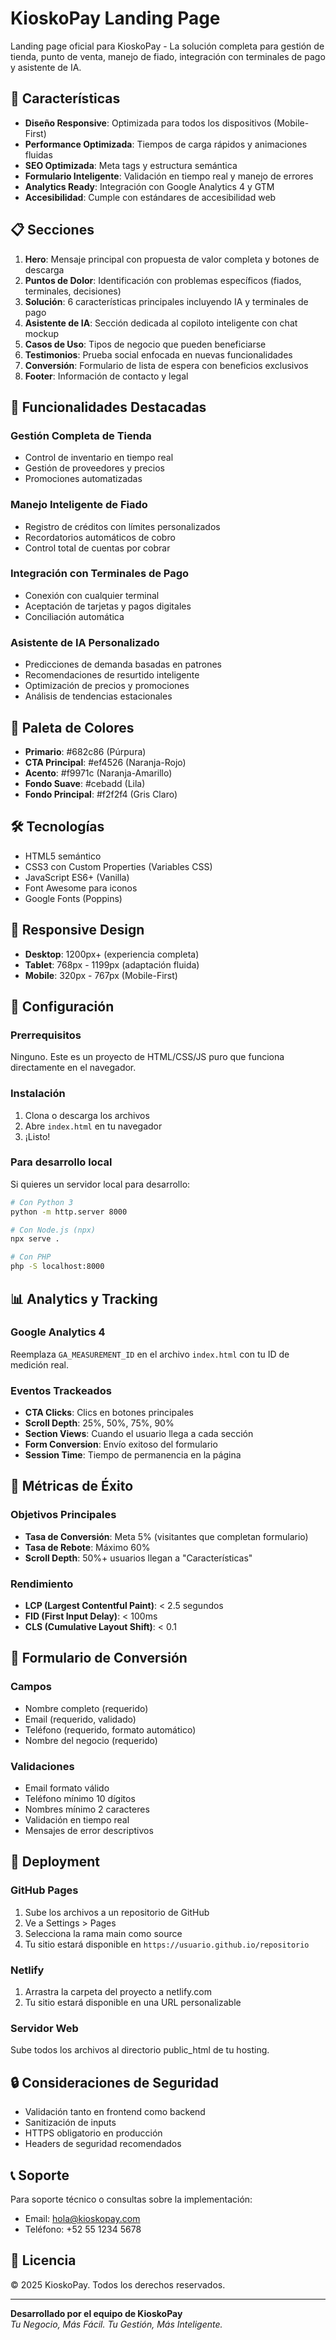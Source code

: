 # KioskoPay Landing Page

Landing page oficial para KioskoPay - La solución completa para gestión de tienda, punto de venta, manejo de fiado, integración con terminales de pago y asistente de IA.

## 🚀 Características

- **Diseño Responsive**: Optimizada para todos los dispositivos (Mobile-First)
- **Performance Optimizada**: Tiempos de carga rápidos y animaciones fluidas
- **SEO Optimizada**: Meta tags y estructura semántica
- **Formulario Inteligente**: Validación en tiempo real y manejo de errores
- **Analytics Ready**: Integración con Google Analytics 4 y GTM
- **Accesibilidad**: Cumple con estándares de accesibilidad web

## 📋 Secciones

1. **Hero**: Mensaje principal con propuesta de valor completa y botones de descarga
2. **Puntos de Dolor**: Identificación con problemas específicos (fiados, terminales, decisiones)
3. **Solución**: 6 características principales incluyendo IA y terminales de pago
4. **Asistente de IA**: Sección dedicada al copiloto inteligente con chat mockup
5. **Casos de Uso**: Tipos de negocio que pueden beneficiarse
6. **Testimonios**: Prueba social enfocada en nuevas funcionalidades
7. **Conversión**: Formulario de lista de espera con beneficios exclusivos
8. **Footer**: Información de contacto y legal

## 🤖 Funcionalidades Destacadas

### Gestión Completa de Tienda
- Control de inventario en tiempo real
- Gestión de proveedores y precios
- Promociones automatizadas

### Manejo Inteligente de Fiado
- Registro de créditos con límites personalizados
- Recordatorios automáticos de cobro
- Control total de cuentas por cobrar

### Integración con Terminales de Pago
- Conexión con cualquier terminal
- Aceptación de tarjetas y pagos digitales
- Conciliación automática

### Asistente de IA Personalizado
- Predicciones de demanda basadas en patrones
- Recomendaciones de resurtido inteligente
- Optimización de precios y promociones
- Análisis de tendencias estacionales

## 🎨 Paleta de Colores

- **Primario**: #682c86 (Púrpura)
- **CTA Principal**: #ef4526 (Naranja-Rojo)
- **Acento**: #f9971c (Naranja-Amarillo)
- **Fondo Suave**: #cebadd (Lila)
- **Fondo Principal**: #f2f2f4 (Gris Claro)

## 🛠️ Tecnologías

- HTML5 semántico
- CSS3 con Custom Properties (Variables CSS)
- JavaScript ES6+ (Vanilla)
- Font Awesome para iconos
- Google Fonts (Poppins)

## 📱 Responsive Design

- **Desktop**: 1200px+ (experiencia completa)
- **Tablet**: 768px - 1199px (adaptación fluida)
- **Mobile**: 320px - 767px (Mobile-First)

## 🔧 Configuración

### Prerrequisitos

Ninguno. Este es un proyecto de HTML/CSS/JS puro que funciona directamente en el navegador.

### Instalación

1. Clona o descarga los archivos
2. Abre `index.html` en tu navegador
3. ¡Listo!

### Para desarrollo local

Si quieres un servidor local para desarrollo:

```bash
# Con Python 3
python -m http.server 8000

# Con Node.js (npx)
npx serve .

# Con PHP
php -S localhost:8000
```

## 📊 Analytics y Tracking

### Google Analytics 4

Reemplaza `GA_MEASUREMENT_ID` en el archivo `index.html` con tu ID de medición real.

### Eventos Trackeados

- **CTA Clicks**: Clics en botones principales
- **Scroll Depth**: 25%, 50%, 75%, 90%
- **Section Views**: Cuando el usuario llega a cada sección
- **Form Conversion**: Envío exitoso del formulario
- **Session Time**: Tiempo de permanencia en la página

## 🎯 Métricas de Éxito

### Objetivos Principales
- **Tasa de Conversión**: Meta 5% (visitantes que completan formulario)
- **Tasa de Rebote**: Máximo 60%
- **Scroll Depth**: 50%+ usuarios llegan a "Características"

### Rendimiento
- **LCP (Largest Contentful Paint)**: < 2.5 segundos
- **FID (First Input Delay)**: < 100ms
- **CLS (Cumulative Layout Shift)**: < 0.1

## 📝 Formulario de Conversión

### Campos
- Nombre completo (requerido)
- Email (requerido, validado)
- Teléfono (requerido, formato automático)
- Nombre del negocio (requerido)

### Validaciones
- Email formato válido
- Teléfono mínimo 10 dígitos
- Nombres mínimo 2 caracteres
- Validación en tiempo real
- Mensajes de error descriptivos

## 🚀 Deployment

### GitHub Pages
1. Sube los archivos a un repositorio de GitHub
2. Ve a Settings > Pages
3. Selecciona la rama main como source
4. Tu sitio estará disponible en `https://usuario.github.io/repositorio`

### Netlify
1. Arrastra la carpeta del proyecto a netlify.com
2. Tu sitio estará disponible en una URL personalizable

### Servidor Web
Sube todos los archivos al directorio public_html de tu hosting.

## 🔒 Consideraciones de Seguridad

- Validación tanto en frontend como backend
- Sanitización de inputs
- HTTPS obligatorio en producción
- Headers de seguridad recomendados

## 📞 Soporte

Para soporte técnico o consultas sobre la implementación:
- Email: hola@kioskopay.com
- Teléfono: +52 55 1234 5678

## 📄 Licencia

© 2025 KioskoPay. Todos los derechos reservados.

---

**Desarrollado por el equipo de KioskoPay**  
*Tu Negocio, Más Fácil. Tu Gestión, Más Inteligente.*